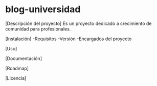 # blog-universidad

[Descripción del proyecto]
Es un proyecto dedicado a crecimiento de comunidad para profesionales.

[Instalación]
  -Requisitos
  -Versión
  -Encargados del proyecto
  
[Uso]

[Documentación]

[Roadmap]

[Licencia]
